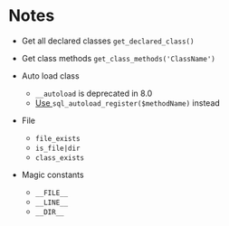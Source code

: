  # Notes

 * Get all declared classes
 `get_declared_class()`
 * Get class methods
 `get_class_methods('ClassName')`
* Auto load class
   * `__autoload` is deprecated in 8.0
   * [Use ](https://www.php.net/manual/en/language.oop5.autoload.php) `sql_autoload_register($methodName)` instead
 
* File
   * `file_exists`
   * `is_file|dir`
   * `class_exists`
* Magic constants
  * `__FILE__`
  * `__LINE__`
  * `__DIR__`
